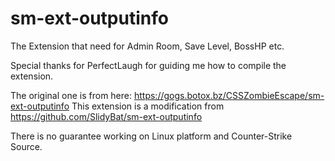 # sm-ext-outputinfo

The Extension that need for Admin Room, Save Level, BossHP etc.

Special thanks for PerfectLaugh for guiding me how to compile the extension. 

The original one is from here: https://gogs.botox.bz/CSSZombieEscape/sm-ext-outputinfo
This extension is a modification from https://github.com/SlidyBat/sm-ext-outputinfo

There is no guarantee working on Linux platform and Counter-Strike Source.

